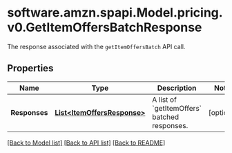 # software.amzn.spapi.Model.pricing.v0.GetItemOffersBatchResponse
The response associated with the `getItemOffersBatch` API call.

## Properties

Name | Type | Description | Notes
------------ | ------------- | ------------- | -------------
**Responses** | [**List&lt;ItemOffersResponse&gt;**](ItemOffersResponse.md) | A list of &#x60;getItemOffers&#x60; batched responses. | [optional] 

[[Back to Model list]](../README.md#documentation-for-models) [[Back to API list]](../README.md#documentation-for-api-endpoints) [[Back to README]](../README.md)

